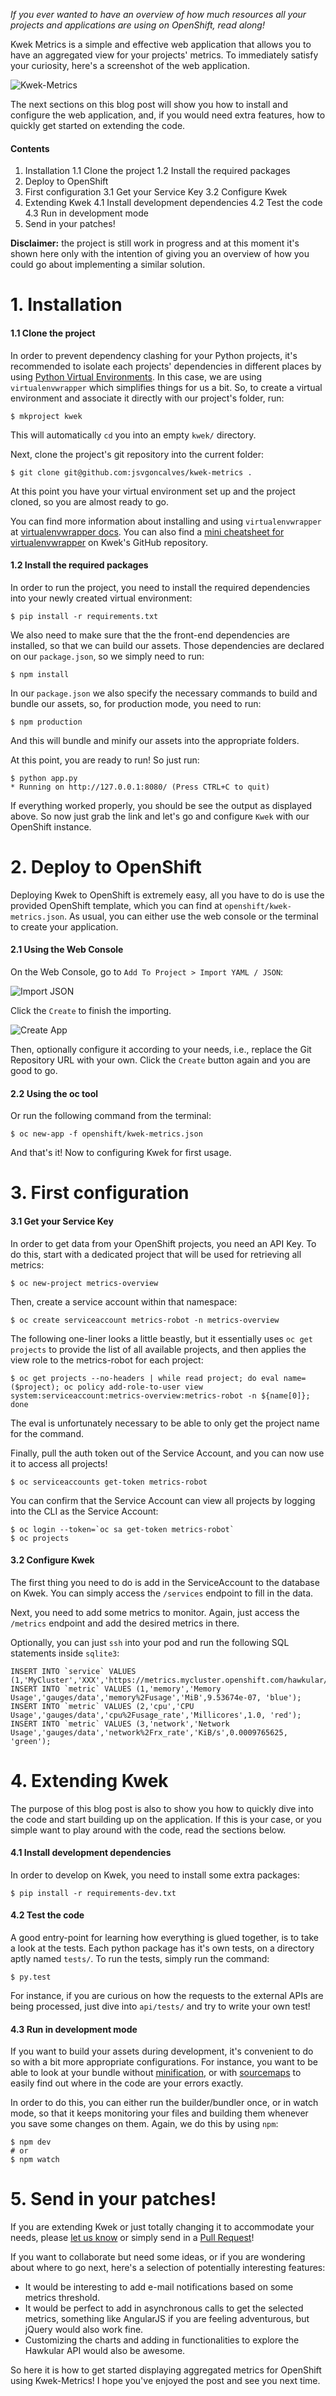 [//]: # (Aggregated Project Metrics For OpenShift)


_If you ever wanted to have an overview of how much resources all your projects and applications are using on OpenShift, read along!_


Kwek Metrics is a simple and effective web application that allows you to have an aggregated view for your projects' metrics. To immediately satisfy your curiosity, here's a screenshot of the web application.

![Kwek-Metrics](https://github.com/jsvgoncalves/kwek-metrics/raw/docs/docs/img/kwekoverview.png)


The next sections on this blog post will show you how to install and configure the web application, and, if you would need extra features, how to quickly get started on extending the code.

#### Contents
1. Installation
1.1 Clone the project
1.2 Install the required packages
2. Deploy to OpenShift
3. First configuration
3.1 Get your Service Key
3.2 Configure Kwek
4. Extending Kwek
4.1 Install development dependencies
4.2 Test the code
4.3 Run in development mode
5. Send in your patches!


<div class="alert alert-warning">
      <strong>Disclaimer:</strong> the project is still work in progress and at this moment it's shown here only with the intention of giving you an overview of how you could go about implementing a similar solution.
</div>


# 1. Installation

#### 1.1 Clone the project

In order to prevent dependency clashing for your Python projects, it's recommended to isolate each projects' dependencies in different places by using [Python Virtual Environments](http://docs.python-guide.org/en/latest/dev/virtualenvs/). In this case, we are using `virtualenvwrapper` which simplifies things for us a bit. So, to create a virtual environment and associate it directly with our project's folder, run:

```
$ mkproject kwek
```

This will automatically `cd` you into an empty `kwek/` directory.

Next, clone the project's git repository into the current folder:

```
$ git clone git@github.com:jsvgoncalves/kwek-metrics .
```
At this point you have your virtual environment set up and the project cloned, so you are almost ready to go.

You can find more information about installing and using `virtualenvwrapper` at [ virtualenvwrapper docs](http://virtualenvwrapper.readthedocs.io/en/latest/install.html). You can also find a [mini cheatsheet for virtualenvwrapper](https://github.com/jsvgoncalves/kwek-metrics#virtualenvwrapper-cheatsheet) on Kwek's GitHub repository.

#### 1.2 Install the required packages

In order to run the project, you need to install the required dependencies into your newly created virtual environment:

```
$ pip install -r requirements.txt
```

We also need to make sure that the the front-end dependencies are installed, so that we can build our assets. Those dependencies are declared on our `package.json`, so we simply need to run:

```
$ npm install
```

In our `package.json` we also specify the necessary commands to build and bundle our assets, so, for production mode, you need to run:

```
$ npm production
```

And this will bundle and minify our assets into the appropriate folders.

At this point, you are ready to run! So just run:

```
$ python app.py
* Running on http://127.0.0.1:8080/ (Press CTRL+C to quit)
```

If everything worked properly, you should be see the output as displayed above. So now just grab the link and let's go and configure `Kwek` with our OpenShift instance.

# 2. Deploy to OpenShift

Deploying Kwek to OpenShift is extremely easy, all you have to do is use the provided OpenShift template, which you can find at `openshift/kwek-metrics.json`. As usual, you can either use the web console or the terminal to create your application.

#### 2.1 Using the Web Console
On the Web Console, go to `Add To Project > Import YAML / JSON`:

![Import JSON](https://github.com/jsvgoncalves/kwek-metrics/raw/docs/docs/img/importjson.png)

Click the `Create` to finish the importing.

![Create App](https://github.com/jsvgoncalves/kwek-metrics/raw/docs/docs/img/createproject.png)

Then, optionally configure it according to your needs, i.e., replace the Git Repository URL with your own. Click the `Create` button again and you are good to go.


#### 2.2 Using the oc tool
Or run the following command from the terminal:

```
$ oc new-app -f openshift/kwek-metrics.json
```

And that's it! Now to configuring Kwek for first usage.

# 3. First configuration

#### 3.1 Get your Service Key

In order to get data from your OpenShift projects, you need an API Key. To do this, start with a dedicated project that will be used for retrieving all metrics:

```
$ oc new-project metrics-overview
```

Then, create a service account within that namespace:

```
$ oc create serviceaccount metrics-robot -n metrics-overview
```

The following one-liner looks a little beastly, but it essentially uses `oc get projects` to provide the list of all available projects, and then applies the view role to the metrics-robot for each project:

```
$ oc get projects --no-headers | while read project; do eval name=($project); oc policy add-role-to-user view system:serviceaccount:metrics-overview:metrics-robot -n ${name[0]}; done
```

The eval is unfortunately necessary to be able to only get the project name for the command.

Finally, pull the auth token out of the Service Account, and you can now use it to access all projects!

```
$ oc serviceaccounts get-token metrics-robot
```

You can confirm that the Service Account can view all projects by logging into the CLI as the Service Account:

```
$ oc login --token=`oc sa get-token metrics-robot`
$ oc projects
```

#### 3.2 Configure Kwek

The first thing you need to do is add in the ServiceAccount to the database on Kwek. You can simply access the `/services` endpoint to fill in the data.

Next, you need to add some metrics to monitor. Again, just access the `/metrics` endpoint and add the desired metrics in there.

Optionally, you can just `ssh` into your pod and run the following SQL statements inside `sqlite3`:

```
INSERT INTO `service` VALUES (1,'MyCluster','XXX','https://metrics.mycluster.openshift.com/hawkular/metrics/','https://console.mycluster.openshift.com/oapi/v1/');
INSERT INTO `metric` VALUES (1,'memory','Memory Usage','gauges/data','memory%2Fusage','MiB',9.53674e-07, 'blue');
INSERT INTO `metric` VALUES (2,'cpu','CPU Usage','gauges/data','cpu%2Fusage_rate','Millicores',1.0, 'red');
INSERT INTO `metric` VALUES (3,'network','Network Usage','gauges/data','network%2Frx_rate','KiB/s',0.0009765625, 'green');
```


# 4. Extending Kwek

The purpose of this blog post is also to show you how to quickly dive into the code and start building up on the application. If this is your case, or you simple want to play around with the code, read the sections below.

#### 4.1 Install development dependencies

In order to develop on Kwek, you need to install some extra packages:

```
$ pip install -r requirements-dev.txt
```

#### 4.2 Test the code

A good entry-point for learning how everything is glued together, is to take a look at the tests. Each python package has it's own tests, on a directory aptly named `tests/`. To run the tests, simply run the command:

```
$ py.test
```

For instance, if you are curious on how the requests to the external APIs are being processed, just dive into `api/tests/` and try to write your own test!

#### 4.3 Run in development mode

If you want to build your assets during development, it's convenient to do so with a bit more appropriate configurations. For instance, you want to be able to look at your bundle without [minification](https://github.com/JeffreyWay/laravel-mix/blob/master/docs/concatenation-and-minification.md), or with [sourcemaps](http://stackoverflow.com/questions/21719562/javascript-map-files-javascript-source-maps) to easily find out where in the code are your errors exactly.

In order to do this, you can either run the builder/bundler once, or in watch mode, so that it keeps monitoring your files and building them whenever you save some changes on them. Again, we do this by using `npm`:

```
$ npm dev
# or
$ npm watch
```



# 5. Send in your patches!

If you are extending Kwek or just totally changing it to accommodate your needs, please [let us know](https://github.com/jsvgoncalves/kwek-metrics/issues) or simply send in a [Pull Request](https://github.com/jsvgoncalves/kwek-metrics#fork-destination-box)!

If you want to collaborate but need some ideas, or if you are wondering about where to go next, here's a selection of potentially interesting features:

* It would be interesting to add e-mail notifications based on some metrics threshold.
* It would be perfect to add in asynchronous calls to get the selected metrics, something like AngularJS if you are feeling adventurous, but jQuery would also work fine.
* Customizing the charts and adding in functionalities to explore the Hawkular API would also be awesome.


So here it is how to get started displaying aggregated metrics for OpenShift using Kwek-Metrics! I hope you've enjoyed the post and see you next time.


